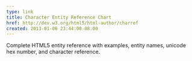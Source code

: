 ```yaml
---
type: link
title: Character Entity Reference Chart
href: http://dev.w3.org/html5/html-author/charref
created: 2013-01-06 23:44:00-08:00
---
```

Complete HTML5 entity reference with examples, entity names, unicode hex number, and character reference. 
